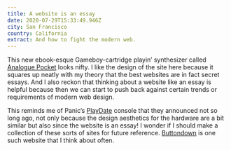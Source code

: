 ```yaml
---
title: A website is an essay
date: 2020-07-29T15:33:49.946Z
city: San Francisco
country: California
extract: And how to fight the modern web.
---
```

This new ebook-esque Gameboy-cartridge playin’ synthesizer called [Analogue Pocket](https://www.analogue.co/pocket/) looks nifty. I like the design of the site here because it squares up neatly with my theory that the best websites are in fact secret essays. And I also reckon that thinking about a website like an essay is helpful because then we can start to push back against certain trends or requirements of modern web design.

This reminds me of Panic’s [PlayDate](https://play.date/) console that they announced not so long ago, not only because the design aesthetics for the hardware are a bit similar but also since the website is an essay! I wonder if I should make a collection of these sorts of sites for future reference. [Buttondown](https://buttondown.email/) is one such website that I think about often.
